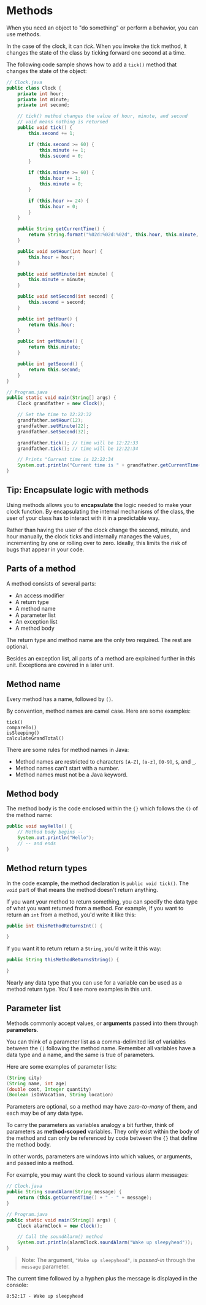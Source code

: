 # Methods

When you need an object to "do something" or perform a behavior, you can use methods.

In the case of the clock, it can _tick_. When you invoke the tick method, it changes the state of the class by ticking forward one second at a time.

The following code sample shows how to add a `tick()` method that changes the state of the object:

```java
// Clock.java
public class Clock {
    private int hour;
    private int minute;
    private int second;

    // tick() method changes the value of hour, minute, and second
    // void means nothing is returned
    public void tick() {
        this.second += 1;

        if (this.second >= 60) {
            this.minute += 1;
            this.second = 0;
        }

        if (this.minute >= 60) {
            this.hour += 1;
            this.minute = 0;
        }

        if (this.hour >= 24) {
            this.hour = 0;
        }
    }

    public String getCurrentTime() {
        return String.format("%02d:%02d:%02d", this.hour, this.minute, this.second);
    }

    public void setHour(int hour) {
        this.hour = hour;
    }

    public void setMinute(int minute) {
        this.minute = minute;
    }

    public void setSecond(int second) {
        this.second = second;
    }

    public int getHour() {
        return this.hour;
    }

    public int getMinute() {
        return this.minute;
    }

    public int getSecond() {
        return this.second;
    }
}
```

```java
// Program.java
public static void main(String[] args) {
    Clock grandfather = new Clock();

    // Set the time to 12:22:32
    grandfather.setHour(12);
    grandfather.setMinute(22);
    grandfather.setSecond(32);

    grandfather.tick(); // time will be 12:22:33
    grandfather.tick(); // time will be 12:22:34

    // Prints "Current time is 12:22:34
    System.out.println("Current time is " + grandfather.getCurrentTime());
}
```

## Tip: Encapsulate logic with methods

Using methods allows you to **encapsulate** the logic needed to make your clock function. By encapsulating the internal mechanisms of the class, the user of your class has to interact with it in a predictable way.

Rather than having the user of the clock change the second, minute, and hour manually, the clock ticks and internally manages the values, incrementing by one or rolling over to zero. Ideally, this limits the risk of bugs that appear in your code.

## Parts of a method

A method consists of several parts:

-   An access modifier
-   A return type
-   A method name
-   A parameter list
-   An exception list
-   A method body

The return type and method name are the only two required. The rest are optional.

Besides an exception list, all parts of a method are explained further in this unit. Exceptions are covered in a later unit.

## Method name

Every method has a name, followed by `()`.

By convention, method names are camel case. Here are some examples:

```
tick()
compareTo()
isSleeping()
calculateGrandTotal()
```

There are some rules for method names in Java:

-   Method names are restricted to characters `[A-Z]`, `[a-z]`, `[0-9]`, `$`, and `_`.
-   Method names can't start with a number.
-   Method names must not be a Java keyword.

## Method body

The method body is the code enclosed within the `{}` which follows the `()` of the method name:

```java
public void sayHello() {
    // Method body begins --
    System.out.println("Hello");
    // -- and ends
}
```

## Method return types

In the code example, the method declaration is `public void tick()`. The `void` part of that means the method doesn't return anything.

If you want your method to return something, you can specify the data type of what you want returned from a method. For example, if you want to return an `int` from a method, you'd write it like this:

```java
public int thisMethodReturnsInt() {

}
```

If you want it to return return a `String`, you'd write it this way:

```java
public String thisMethodReturnsString() {

}
```

Nearly any data type that you can use for a variable can be used as a method return type. You'll see more examples in this unit.

## Parameter list

Methods commonly accept values, or **arguments** passed into them through **parameters**.

You can think of a parameter list as a comma-delimited list of variables between the `()` following the method name. Remember all variables have a data type and a name, and the same is true of parameters.

Here are some examples of parameter lists:

```java
(String city)
(String name, int age)
(double cost, Integer quantity)
(Boolean isOnVacation, String location)
```

Parameters are optional, so a method may have _zero-to-many_ of them, and each may be of any data type.

To carry the parameters as variables analogy a bit further, think of parameters as **method-scoped** variables. They only exist within the body of the method and can only be referenced by code between the `{}` that define the method body.

In other words, parameters are windows into which values, or arguments, and passed into a method.

For example, you may want the clock to sound various alarm messages:

```java
// Clock.java
public String soundAlarm(String message) {
    return (this.getCurrentTime() + " - " + message);
}
```

```java
// Program.java
public static void main(String[] args) {
    Clock alarmClock = new Clock();

    // Call the soundAlarm() method
    System.out.println(alarmClock.soundAlarm("Wake up sleepyhead"));
}
```

> Note: The argument, `"Wake up sleepyhead"`, is _passed-in_ through the `message` parameter.

The current time followed by a hyphen plus the message is displayed in the console:

```
8:52:17 - Wake up sleepyhead
```
